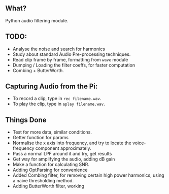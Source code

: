 ## What?
Python audio filtering module.

## TODO:
* Analyse the noise and search for harmonics
* Study about standard Audio Pre-processing techniques.
* Read clip frame by frame, formatting from ```wave``` module
* Dumping / Loading the filter coeffs, for faster computation
* Combing + ButterWorth.

## Capturing Audio from the Pi:
* To record a clip, type in ```rec filename.wav```.
* To play the clip, type in ```aplay filename.wav```.

## Things Done
* Test for more data, similar conditions.
* Getter function for params
* Normalise the x axis into frequency, and try to locate the voice-frequency component approximately.
* Pass a normal LPF around it and try, get results
* Get way for amplifying the audio, adding dB gain
* Make a function for calculating SNR.
* Adding OptParsing for convenience
* Added Combing filter, for removing certain high power harmonics, using a naive thresholding method.
* Adding ButterWorth filter, working
